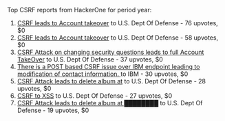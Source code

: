 Top CSRF reports from HackerOne for period year:

1. [CSRF leads to Account takeover](https://hackerone.com/reports/2699029) to U.S. Dept Of Defense - 76 upvotes, $0
2. [CSRF leads to Account takeover](https://hackerone.com/reports/2712857) to U.S. Dept Of Defense - 58 upvotes, $0
3. [CSRF Attack on changing security questions leads to full Account TakeOver](https://hackerone.com/reports/2652603) to U.S. Dept Of Defense - 37 upvotes, $0
4. [There is a POST based CSRF issue over IBM endpoint leading to modification of contact information. ](https://hackerone.com/reports/2919623) to IBM - 30 upvotes, $0
5. [CSRF Attack leads to delete album at](https://hackerone.com/reports/2652190) to U.S. Dept Of Defense - 28 upvotes, $0
6. [CSRF to XSS](https://hackerone.com/reports/2736979) to U.S. Dept Of Defense - 27 upvotes, $0
7. [CSRF Attack leads to delete album at ████████](https://hackerone.com/reports/2697588) to U.S. Dept Of Defense - 19 upvotes, $0

